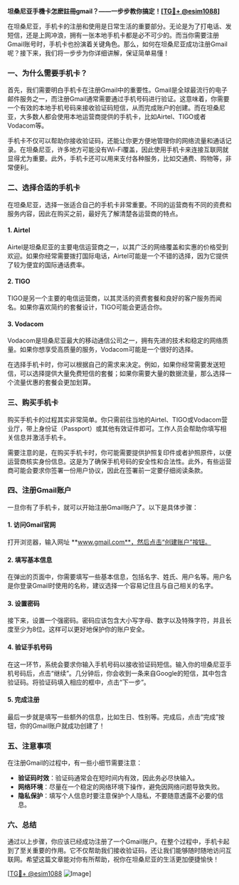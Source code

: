 **坦桑尼亚手機卡怎麽註冊gmail？——一步步教你搞定！[[TG💪+ @esim1088](https://t.me/s/esim1088)]**

在坦桑尼亚，手机卡的注册和使用是日常生活的重要部分。无论是为了打电话、发短信，还是上网冲浪，拥有一张本地手机卡都是必不可少的。而当你需要注册Gmail账号时，手机卡也扮演着关键角色。那么，如何在坦桑尼亚成功注册Gmail呢？接下来，我们将一步步为你详细讲解，保证简单易懂！

### 一、为什么需要手机卡？

首先，我们需要明白手机卡在注册Gmail中的重要性。Gmail是全球最流行的电子邮件服务之一，而注册Gmail通常需要通过手机号码进行验证。这意味着，你需要一个有效的本地手机号码来接收验证码短信，从而完成账户的创建。而在坦桑尼亚，大多数人都会使用本地运营商提供的手机卡，比如Airtel、TIGO或者Vodacom等。

手机卡不仅可以帮助你接收验证码，还能让你更方便地管理你的网络流量和通话记录。在坦桑尼亚，许多地方可能没有Wi-Fi覆盖，因此使用手机卡来连接互联网就显得尤为重要。此外，手机卡还可以用来支付各种服务，比如交通费、购物等，非常便利。

### 二、选择合适的手机卡

在坦桑尼亚，选择一张适合自己的手机卡非常重要。不同的运营商有不同的资费和服务内容，因此在购买之前，最好先了解清楚各运营商的特点。

#### 1. Airtel
Airtel是坦桑尼亚的主要电信运营商之一，以其广泛的网络覆盖和实惠的价格受到欢迎。如果你经常需要拨打国际电话，Airtel可能是一个不错的选择，因为它提供了较为便宜的国际通话费率。

#### 2. TIGO
TIGO是另一个主要的电信运营商，以其灵活的资费套餐和良好的客户服务而闻名。如果你喜欢简约的套餐设计，TIGO可能会更适合你。

#### 3. Vodacom
Vodacom是坦桑尼亚最大的移动通信公司之一，拥有先进的技术和稳定的网络质量。如果你想享受高质量的服务，Vodacom可能是一个很好的选择。

在选择手机卡时，你可以根据自己的需求来决定。例如，如果你经常需要发送短信，可以选择提供大量免费短信的套餐；如果你需要大量的数据流量，那么选择一个流量优惠的套餐会更加划算。

### 三、购买手机卡

购买手机卡的过程其实非常简单。你只需前往当地的Airtel、TIGO或Vodacom营业厅，带上身份证（Passport）或其他有效证件即可。工作人员会帮助你填写相关信息并激活手机卡。

需要注意的是，在购买手机卡时，你可能需要提供护照复印件或者护照原件，以便运营商核实身份信息。这是为了确保手机号码的安全性和合法性。此外，有些运营商可能会要求你签署一份用户协议，因此在签署前一定要仔细阅读条款。

### 四、注册Gmail账户

一旦你有了手机卡，就可以开始注册Gmail账户了。以下是具体步骤：

#### 1. 访问Gmail官网
打开浏览器，输入网址 **www.gmail.com**，然后点击“创建账户”按钮。

#### 2. 填写基本信息
在弹出的页面中，你需要填写一些基本信息，包括名字、姓氏、用户名等。用户名是你登录Gmail时使用的名称，建议选择一个容易记住且与自己相关的名字。

#### 3. 设置密码
接下来，设置一个强密码。密码应该包含大小写字母、数字以及特殊字符，并且长度至少为8位。这样可以更好地保护你的账户安全。

#### 4. 验证手机号码
在这一环节，系统会要求你输入手机号码以接收验证码短信。输入你的坦桑尼亚手机号码后，点击“继续”。几分钟后，你会收到一条来自Google的短信，其中包含验证码。将验证码填入相应的框中，点击“下一步”。

#### 5. 完成注册
最后一步就是填写一些额外的信息，比如生日、性别等。完成后，点击“完成”按钮，你的Gmail账户就成功创建了！

### 五、注意事项

在注册Gmail的过程中，有一些小细节需要注意：

- **验证码时效**：验证码通常会在短时间内有效，因此务必尽快输入。
- **网络环境**：尽量在一个稳定的网络环境下操作，避免因网络问题导致失败。
- **隐私保护**：填写个人信息时要注意保护个人隐私，不要随意透露不必要的信息。

### 六、总结

通过以上步骤，你应该已经成功注册了一个Gmail账户。在整个过程中，手机卡起到了至关重要的作用。它不仅帮助我们接收验证码，还让我们能够随时随地访问互联网。希望这篇文章能对你有所帮助，祝你在坦桑尼亚的生活更加便捷愉快！

[[TG💪+ @esim1088](https://t.me/s/esim1088) ![Image](https://i.postimg.cc/4NQfJmqS/Snipaste-2025-05-13-00-14-12.png)]
